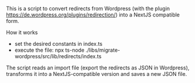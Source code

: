 This is a script to convert redirects from Wordpress (with the plugin https://de.wordpress.org/plugins/redirection/) into a NextJS compatible form.

How it works
- set the desired constants in index.ts
- execute the file: npx ts-node ./libs/migrate-wordpress/src/lib/redirects/index.ts

The script reads an import file (export the redirects as JSON in Wordpress), transforms it into a NextJS-compatible version and saves a new JSON file.